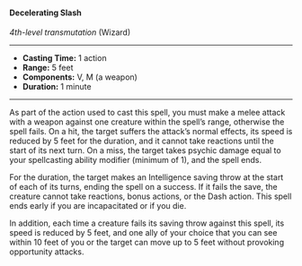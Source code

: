 #### Decelerating Slash
*4th-level transmutation* (Wizard)
___
- **Casting Time:** 1 action
- **Range:** 5 feet
- **Components:** V, M (a weapon)
- **Duration:** 1 minute
---
As part of the action used to cast this spell, you must make a melee attack with a weapon against one creature within the spell’s range, otherwise the spell fails. On a hit, the target suffers the attack’s normal effects, its speed is reduced by 5 feet for the duration, and it cannot take reactions until the start of its next turn. On a miss, the target takes psychic damage equal to your spellcasting ability modifier (minimum of 1), and the spell ends.

For the duration, the target makes an Intelligence saving throw at the start of each of its turns, ending the spell on a success. If it fails the save, the creature cannot take reactions, bonus actions, or the Dash action. This spell ends early if you are incapacitated or if you die. 

In addition, each time a creature fails its saving throw against this spell, its speed is reduced by 5 feet, and one ally of your choice that you can see within 10 feet of you or the target can move up to 5 feet without provoking opportunity attacks.
